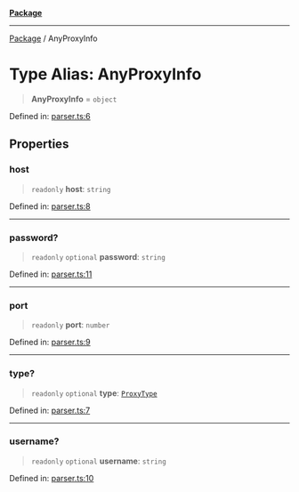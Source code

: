 [**Package**](../README.md)

***

[Package](../globals.md) / AnyProxyInfo

# Type Alias: AnyProxyInfo

> **AnyProxyInfo** = `object`

Defined in: [parser.ts:6](https://github.com/AlexXanderGrib/proxy-master/blob/ca5aa337e3a3c6ac87453a9ce0f2477b801f4bc9/src/parser.ts#L6)

## Properties

### host

> `readonly` **host**: `string`

Defined in: [parser.ts:8](https://github.com/AlexXanderGrib/proxy-master/blob/ca5aa337e3a3c6ac87453a9ce0f2477b801f4bc9/src/parser.ts#L8)

***

### password?

> `readonly` `optional` **password**: `string`

Defined in: [parser.ts:11](https://github.com/AlexXanderGrib/proxy-master/blob/ca5aa337e3a3c6ac87453a9ce0f2477b801f4bc9/src/parser.ts#L11)

***

### port

> `readonly` **port**: `number`

Defined in: [parser.ts:9](https://github.com/AlexXanderGrib/proxy-master/blob/ca5aa337e3a3c6ac87453a9ce0f2477b801f4bc9/src/parser.ts#L9)

***

### type?

> `readonly` `optional` **type**: [`ProxyType`](ProxyType.md)

Defined in: [parser.ts:7](https://github.com/AlexXanderGrib/proxy-master/blob/ca5aa337e3a3c6ac87453a9ce0f2477b801f4bc9/src/parser.ts#L7)

***

### username?

> `readonly` `optional` **username**: `string`

Defined in: [parser.ts:10](https://github.com/AlexXanderGrib/proxy-master/blob/ca5aa337e3a3c6ac87453a9ce0f2477b801f4bc9/src/parser.ts#L10)
